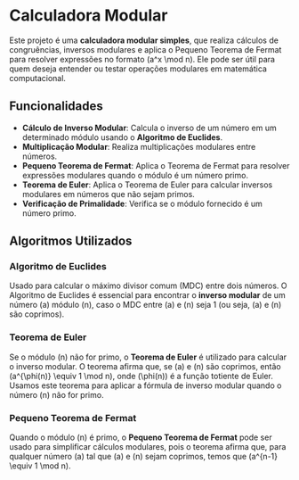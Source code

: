 # Calculadora Modular

Este projeto é uma **calculadora modular simples**, que realiza cálculos de congruências, inversos modulares e aplica o Pequeno Teorema de Fermat para resolver expressões no formato \(a^x \mod n\). Ele pode ser útil para quem deseja entender ou testar operações modulares em matemática computacional.

## Funcionalidades

- **Cálculo de Inverso Modular**: Calcula o inverso de um número em um determinado módulo usando o **Algoritmo de Euclides**.
- **Multiplicação Modular**: Realiza multiplicações modulares entre números.
- **Pequeno Teorema de Fermat**: Aplica o Teorema de Fermat para resolver expressões modulares quando o módulo é um número primo.
- **Teorema de Euler**: Aplica o Teorema de Euler para calcular inversos modulares em números que não sejam primos.
- **Verificação de Primalidade**: Verifica se o módulo fornecido é um número primo.

## Algoritmos Utilizados

### Algoritmo de Euclides

Usado para calcular o máximo divisor comum (MDC) entre dois números. O Algoritmo de Euclides é essencial para encontrar o **inverso modular** de um número \(a\) módulo \(n\), caso o MDC entre \(a\) e \(n\) seja 1 (ou seja, \(a\) e \(n\) são coprimos).

### Teorema de Euler

Se o módulo \(n\) não for primo, o **Teorema de Euler** é utilizado para calcular o inverso modular. O teorema afirma que, se \(a\) e \(n\) são coprimos, então \(a^{\phi(n)} \equiv 1 \mod n\), onde \(\phi(n)\) é a função totiente de Euler. Usamos este teorema para aplicar a fórmula de inverso modular quando o número \(n\) não for primo.

### Pequeno Teorema de Fermat

Quando o módulo \(n\) é primo, o **Pequeno Teorema de Fermat** pode ser usado para simplificar cálculos modulares, pois o teorema afirma que, para qualquer número \(a\) tal que \(a\) e \(n\) sejam coprimos, temos que \(a^{n-1} \equiv 1 \mod n\).

